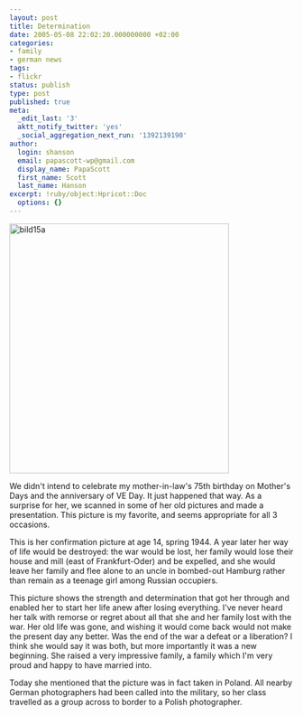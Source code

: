 ```yaml
---
layout: post
title: Determination
date: 2005-05-08 22:02:20.000000000 +02:00
categories:
- family
- german news
tags:
- flickr
status: publish
type: post
published: true
meta:
  _edit_last: '3'
  aktt_notify_twitter: 'yes'
  _social_aggregation_next_run: '1392139190'
author:
  login: shanson
  email: papascott-wp@gmail.com
  display_name: PapaScott
  first_name: Scott
  last_name: Hanson
excerpt: !ruby/object:Hpricot::Doc
  options: {}
---
```

<p><a href="http://www.flickr.com/photos/papascott/11811929/" title="Confirmation by PapaScott, on Flickr"><img src="1.staticflickr.com/11/11811929_f041044711.jpg" width="389" height="442" alt="bild15a" /></a></p>
<p>We didn't intend to celebrate my mother-in-law's 75th birthday on Mother's Days and the anniversary of VE Day. It just happened that way. As a surprise for her, we scanned in some of her old pictures and made a presentation. This picture is my favorite, and seems appropriate for all 3 occasions.</p>
<p>This is her confirmation picture at age 14, spring 1944. A year later her way of life would be destroyed: the war would be lost, her family would lose their house and mill (east of Frankfurt-Oder) and be expelled, and she would leave her family and flee alone to an uncle in bombed-out Hamburg rather than remain as a teenage girl among Russian occupiers.</p>
<p>This picture shows the strength and determination that got her through and enabled her to start her life anew after losing everything. I've never heard her talk with remorse or regret about all that she and her family lost with the war. Her old life was gone, and wishing it would come back would not make the present day any better. Was the end of the war a defeat or a liberation? I think she would say it was both, but more importantly it was a new beginning. She raised a very impressive family, a family which I'm very proud and happy to have married into.</p>
<p>Today she mentioned that the picture was in fact taken in Poland. All nearby German photographers had been called into the military, so her class travelled as a group across to border to a Polish photographer.</p>
